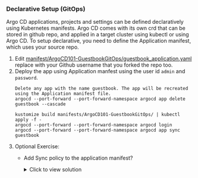 ### Declarative Setup (GitOps)

Argo CD applications, projects and settings can be defined declaratively using Kubernetes manifests. Argo CD comes with its own crd that can be stored in github repo, and applied in a target cluster using kubectl or  using Argo CD.
To setup declarative, you need to define the Application manifest, which uses your source repo.


1. Edit [manifest/ArgoCD101-GuestbookGitOps/guestbook_application.yaml](https://github.com/argocon22Workshop/ArgoCDRollouts/blob/main/manifests/ArgoCD101-GuestbookGitOps/guestbook_application.yaml) replace with your Github username that you forked the repo too.
1. Deploy the app using Application manfest using the user id `admin` and `password`.
    ```
    Delete any app with the name guestbook. The app will be recreated using the Application manifest file.
    argocd --port-forward --port-forward-namespace argocd app delete guestbook --cascade

    kustomize build manifests/ArgoCD101-GuestbookGitOps/ | kubectl apply -f -
    argocd --port-forward --port-forward-namespace argocd login
    argocd --port-forward --port-forward-namespace argocd app sync guestbook
    ```
1.  Optional Exercise:
    -   Add Sync policy to the application manifest?
            <details>
            <summary>Click to view solution</summary>

            1. Add the below spec to  manifests/ArgoCD101-GuestbookGitOps/guestbook_application.yaml
                    # Sync policy
                    syncPolicy:
                        automated:
                        prune: true
                        selfHeal: true
                        allowEmpty: false
            2. Commit the change to your own fork repo.
            3. Apply the new manifest to Argo CD.
                    kustomize build manifests/ArgoCD101-GuestbookGitOps/ | kubectl apply -f -
                    argocd --port-forward --port-forward-namespace argocd login
                    argocd --port-forward --port-forward-namespace argocd app sync guestbook
            4. Verify the Sync policy from the ArgoCD UI.